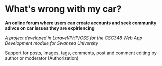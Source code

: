 # What's wrong with my car?

**An online forum where users can create accounts and seek community adivce on car issues they are expiriencing**

*A project developed in Laravel/PHP/CSS for the CSC348 Web App Development module for Swansea University*

Support for posts, images, tags, comments, post and comment editing by author or moderator (Authorization)
